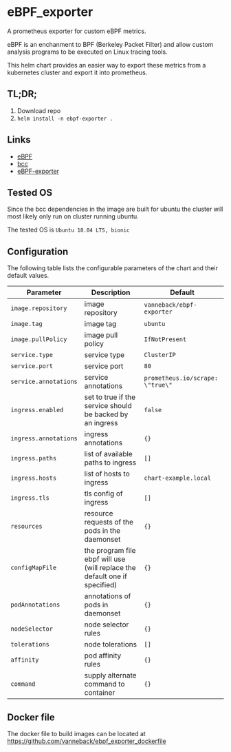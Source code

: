 # eBPF\_exporter
A prometheus exporter for custom eBPF metrics.

eBPF is an enchanment to BPF (Berkeley Packet Filter) and allow custom analysis
programs to be executed on Linux tracing tools.

This helm chart provides an easier way to export these metrics from a kubernetes cluster
and export it into prometheus.

## TL;DR;

1. Download repo
2. `helm install -n ebpf-exporter .`

## Links

* [eBPF](http://www.brendangregg.com/ebpf.html)
* [bcc](https://github.com/iovisor/bcc/blob/master/docs/reference_guide.md)
* [eBPF-exporter](https://github.com/cloudflare/ebpf_exporter)

## Tested OS
Since the bcc dependencies in the image are built for ubuntu the cluster will
most likely only run on cluster running ubuntu.

The tested OS is `Ubuntu 18.04 LTS, bionic` 

## Configuration

The following table lists the configurable parameters of the chart and their default values.

Parameter | Description | Default
--------- | ----------- | -------
`image.repository` | image repository | `vanneback/ebpf-exporter`
`image.tag` | image tag | `ubuntu`
`image.pullPolicy` |  image pull policy | `IfNotPresent`
`service.type` | service type | `ClusterIP`
`service.port` | service port | `80`
`service.annotations` | service annotations | `prometheus.io/scrape: \"true\"`
`ingress.enabled` | set to true if the service should be backed by an ingress | `false`
`ingress.annotations` | ingress annotations | `{}`
`ingress.paths` | list of available paths to ingress | `[]`
`ingress.hosts` | list of hosts to ingress | `chart-example.local`
`ingress.tls` | tls config of ingress | `[]`
`resources` | resource requests of the pods in the daemonset | `{}`
`configMapFile` | the program file ebpf will use (will replace the default one if specified) | `{}`
`podAnnotations` | annotations of pods in daemonset | `{}`
`nodeSelector` | node selector rules | `{}`
`tolerations` | node tolerations | `[]`
`affinity` | pod affinity rules | `{}`
`command` | supply alternate command to container | `{}`

## Docker file
The docker file to build images can be located at
<https://github.com/vanneback/ebpf_exporter_dockerfile>
